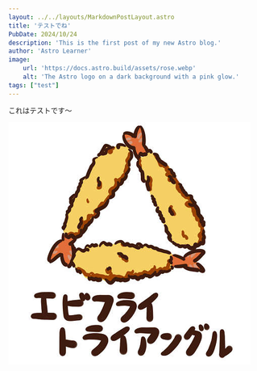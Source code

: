 ```yaml
---
layout: ../../layouts/MarkdownPostLayout.astro
title: 'テストでね'
PubDate: 2024/10/24
description: 'This is the first post of my new Astro blog.'
author: 'Astro Learner'
image:
    url: 'https://docs.astro.build/assets/rose.webp'
    alt: 'The Astro logo on a dark background with a pink glow.'
tags: ["test"]
---
```


これはテストです～

![とらいあんぐるエビフライ！](../../images/ebi.jpg)
